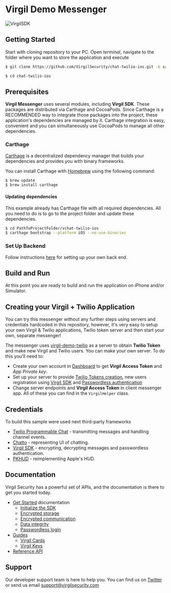 # Virgil Demo Messenger

![VirgilSDK](https://cloud.githubusercontent.com/assets/6513916/19643783/bfbf78be-99f4-11e6-8d5a-a43394f2b9b2.png)

## Getting Started

Start with cloning repository to your PC. Open *terminal*, navigate to the folder where you want to store the application and execute
```bash
$ git clone https://github.com/VirgilSecurity/chat-twilio-ios.git -b sample-v5

$ cd chat-twilio-ios
```

## Prerequisites
**Virgil Messenger** uses several modules, including **Virgil SDK**. These packages are distributed via Carthage and CocoaPods. Since Carthage is a RECOMMENDED way to integrate those packages into the project, these application's dependencies are managed by it. Carthage integration is easy, convenient and you can simultaneously use CocoaPods to manage all other dependencies.

### Carthage

[Carthage](https://github.com/Carthage/Carthage) is a decentralized dependency manager that builds your dependencies and provides you with binary frameworks.

You can install Carthage with [Homebrew](http://brew.sh/) using the following command:

```bash
$ brew update
$ brew install carthage
```

#### Updating dependencies
This example already has Carthage file with all required dependencies. All you need to do is to go to the project folder and update these dependencies.

```bash 
$ cd PathToProjectFolder/vchat-twilio-ios
$ carthage bootstrap --platform iOS --no-use-binaries
```

### Set Up Backend
Follow instructions [here](https://github.com/VirgilSecurity/demo-twilio-chat-js/tree/v5) for setting up your own back end.

## Build and Run
At this point you are ready to build and run the application on iPhone and/or Simulator.

## Creating your Virgil + Twilio Application
You can try this messenger without any further steps using servers and credentials hardcoded in this repository, however, it's very easy to setup your own Virgil & Twilio applications, Twilio token server and then start your own, separate messenger!

The messenger uses [virgil-demo-twilio](https://github.com/VirgilSecurity/virgil-demo-twilio/tree/v2-backend) as a server to obtain **Twilio Token** and make new Virgil and Twilio users. You can make your own server. To do this you'll need to:
- Create your own account in [Dashboard](https://developer.virgilsecurity.com/account/signin) to get **Virgil Access Token** and *App Private key*.
- Set up your server to provide [Twilio Tokens creation](https://www.twilio.com/docs/api/chat/guides/create-tokens), new users registration using [Virgil SDK](https://developer.virgilsecurity.com/docs/swift/get-started/encrypted-communication) and [Passwordless authentication](https://developer.virgilsecurity.com/docs/ruby/get-started/passwordless-authentication#setup-your-server)
- Change server endpoints and **Virgil Access Token** in client messenger app. All of these you can find in the `VirgilHelper` class.

## Credentials

To build this sample were used next third-party frameworks

* [Twilio Programmable Chat](https://www.twilio.com/chat) - transmitting messages and handling channel events.
* [Chatto](https://github.com/badoo/Chatto) - representing UI of chatting. 
* [Virgil SDK](https://github.com/VirgilSecurity/virgil-sdk-x) - encrypting, decrypting messages and passwordless authentication.
* [PKHUD](https://github.com/pkluz/PKHUD) - reimplementing Apple's HUD.

## Documentation

Virgil Security has a powerful set of APIs, and the documentation is there to get you started today.

* [Get Started][_getstarted_root] documentation
  * [Initialize the SDK][_initialize_root]
  * [Encrypted storage][_getstarted_storage]
  * [Encrypted communication][_getstarted_encryption]
  * [Data integrity][_getstarted_data_integrity]
  * [Passwordless login][_getstarted_passwordless_login]
* [Guides][_guides]
  * [Virgil Cards][_guide_virgil_cards]
  * [Virgil Keys][_guide_virgil_keys]
* [Reference API][_reference_api]

## Support

Our developer support team is here to help you. You can find us on [Twitter](https://twitter.com/virgilsecurity) or send us email support@virgilsecurity.com

[__support_email]: https://google.com.ua/
[_getstarted_root]: https://developer.virgilsecurity.com/docs/swift/get-started
[_getstarted]: https://developer.virgilsecurity.com/docs/swift/guides
[_getstarted_encryption]: https://developer.virgilsecurity.com/docs/swift/get-started/encrypted-communication
[_getstarted_storage]: https://developer.virgilsecurity.com/docs/swift/get-started/encrypted-storage
[_getstarted_data_integrity]: https://developer.virgilsecurity.com/docs/swift/get-started/data-integrity
[_getstarted_passwordless_login]: https://developer.virgilsecurity.com/docs/swift/get-started/passwordless-authentication
[_guides]: https://developer.virgilsecurity.com/docs/swift/guides
[_guide_initialization]: https://developer.virgilsecurity.com/docs/swift/guides/settings/install-sdk
[_guide_virgil_cards]: https://developer.virgilsecurity.com/docs/swift/guides/virgil-card/creating
[_guide_virgil_keys]: https://developer.virgilsecurity.com/docs/swift/guides/virgil-key/generating
[_guide_encryption]: https://developer.virgilsecurity.com/docs/swift/guides/encryption/encrypting
[_initialize_root]: https://developer.virgilsecurity.com/docs/swift/guides/settings/initialize-sdk-on-client
[_reference_api]: http://virgilsecurity.github.io/virgil-sdk-x/
